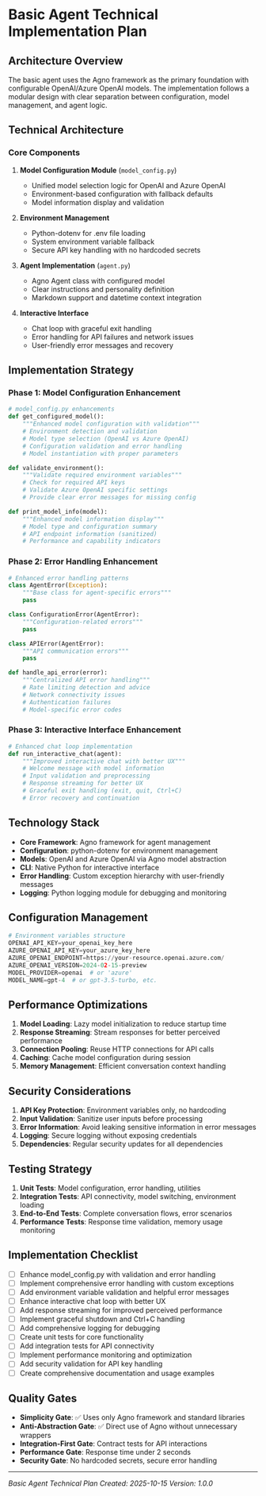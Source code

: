 # Basic Agent Technical Implementation Plan

## Architecture Overview
The basic agent uses the Agno framework as the primary foundation with configurable OpenAI/Azure OpenAI models. The implementation follows a modular design with clear separation between configuration, model management, and agent logic.

## Technical Architecture

### Core Components
1. **Model Configuration Module** (`model_config.py`)
   - Unified model selection logic for OpenAI and Azure OpenAI
   - Environment-based configuration with fallback defaults
   - Model information display and validation

2. **Environment Management**
   - Python-dotenv for .env file loading
   - System environment variable fallback
   - Secure API key handling with no hardcoded secrets

3. **Agent Implementation** (`agent.py`)
   - Agno Agent class with configured model
   - Clear instructions and personality definition
   - Markdown support and datetime context integration

4. **Interactive Interface**
   - Chat loop with graceful exit handling
   - Error handling for API failures and network issues
   - User-friendly error messages and recovery

## Implementation Strategy

### Phase 1: Model Configuration Enhancement
```python
# model_config.py enhancements
def get_configured_model():
    """Enhanced model configuration with validation"""
    # Environment detection and validation
    # Model type selection (OpenAI vs Azure OpenAI)
    # Configuration validation and error handling
    # Model instantiation with proper parameters

def validate_environment():
    """Validate required environment variables"""
    # Check for required API keys
    # Validate Azure OpenAI specific settings
    # Provide clear error messages for missing config

def print_model_info(model):
    """Enhanced model information display"""
    # Model type and configuration summary
    # API endpoint information (sanitized)
    # Performance and capability indicators
```

### Phase 2: Error Handling Enhancement
```python
# Enhanced error handling patterns
class AgentError(Exception):
    """Base class for agent-specific errors"""
    pass

class ConfigurationError(AgentError):
    """Configuration-related errors"""
    pass

class APIError(AgentError):
    """API communication errors"""
    pass

def handle_api_error(error):
    """Centralized API error handling"""
    # Rate limiting detection and advice
    # Network connectivity issues
    # Authentication failures
    # Model-specific error codes
```

### Phase 3: Interactive Interface Enhancement
```python
# Enhanced chat loop implementation
def run_interactive_chat(agent):
    """Improved interactive chat with better UX"""
    # Welcome message with model information
    # Input validation and preprocessing
    # Response streaming for better UX
    # Graceful exit handling (exit, quit, Ctrl+C)
    # Error recovery and continuation
```

## Technology Stack
- **Core Framework**: Agno framework for agent management
- **Configuration**: python-dotenv for environment management
- **Models**: OpenAI and Azure OpenAI via Agno model abstraction
- **CLI**: Native Python for interactive interface
- **Error Handling**: Custom exception hierarchy with user-friendly messages
- **Logging**: Python logging module for debugging and monitoring

## Configuration Management
```python
# Environment variables structure
OPENAI_API_KEY=your_openai_key_here
AZURE_OPENAI_API_KEY=your_azure_key_here
AZURE_OPENAI_ENDPOINT=https://your-resource.openai.azure.com/
AZURE_OPENAI_VERSION=2024-02-15-preview
MODEL_PROVIDER=openai  # or 'azure'
MODEL_NAME=gpt-4  # or gpt-3.5-turbo, etc.
```

## Performance Optimizations
1. **Model Loading**: Lazy model initialization to reduce startup time
2. **Response Streaming**: Stream responses for better perceived performance
3. **Connection Pooling**: Reuse HTTP connections for API calls
4. **Caching**: Cache model configuration during session
5. **Memory Management**: Efficient conversation context handling

## Security Considerations
1. **API Key Protection**: Environment variables only, no hardcoding
2. **Input Validation**: Sanitize user inputs before processing
3. **Error Information**: Avoid leaking sensitive information in error messages
4. **Logging**: Secure logging without exposing credentials
5. **Dependencies**: Regular security updates for all dependencies

## Testing Strategy
1. **Unit Tests**: Model configuration, error handling, utilities
2. **Integration Tests**: API connectivity, model switching, environment loading
3. **End-to-End Tests**: Complete conversation flows, error scenarios
4. **Performance Tests**: Response time validation, memory usage monitoring

## Implementation Checklist
- [ ] Enhance model_config.py with validation and error handling
- [ ] Implement comprehensive error handling with custom exceptions
- [ ] Add environment variable validation and helpful error messages
- [ ] Enhance interactive chat loop with better UX
- [ ] Add response streaming for improved perceived performance
- [ ] Implement graceful shutdown and Ctrl+C handling
- [ ] Add comprehensive logging for debugging
- [ ] Create unit tests for core functionality
- [ ] Add integration tests for API connectivity
- [ ] Implement performance monitoring and optimization
- [ ] Add security validation for API key handling
- [ ] Create comprehensive documentation and usage examples

## Quality Gates
- **Simplicity Gate**: ✅ Uses only Agno framework and standard libraries
- **Anti-Abstraction Gate**: ✅ Direct use of Agno without unnecessary wrappers
- **Integration-First Gate**: Contract tests for API interactions
- **Performance Gate**: Response time under 2 seconds
- **Security Gate**: No hardcoded secrets, secure error handling

---
*Basic Agent Technical Plan*
*Created: 2025-10-15*
*Version: 1.0.0*